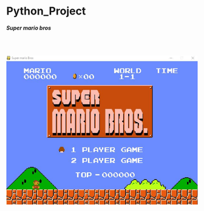 # Python_Project<br>

***Super mario bros***
<br>
<br>
<br>
<br>

![alt text](https://github.com/NicolasB2/Python_Project/blob/master/sources/graphics/screen.JPG)
